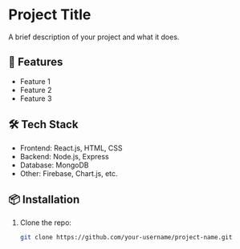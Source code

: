 # Project Title

A brief description of your project and what it does.

## 🚀 Features

- Feature 1
- Feature 2
- Feature 3

## 🛠 Tech Stack

- Frontend: React.js, HTML, CSS
- Backend: Node.js, Express
- Database: MongoDB
- Other: Firebase, Chart.js, etc.

## 📦 Installation

1. Clone the repo:
   ```bash
   git clone https://github.com/your-username/project-name.git